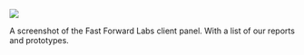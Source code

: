 ![](https://db-feed.s3.amazonaws.com/legacy/Screen_Shot_2016-04-13_at_4_00_00_PM-1460577690301.png)

A screenshot of the Fast Forward Labs client panel. With a list of our reports and prototypes.
